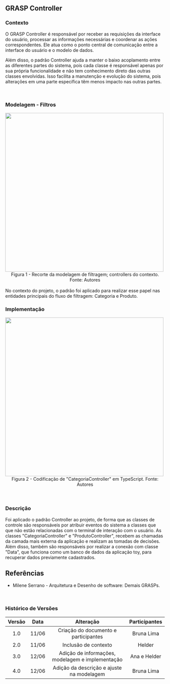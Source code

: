## GRASP Controller
### Contexto

O GRASP Controller é responsável por receber as requisições da interface do usuário, processar as informações necessárias e coordenar as ações correspondentes. Ele atua como o ponto central de comunicação entre a interface do usuário e o modelo de dados.

Além disso, o padrão Controller ajuda a manter o baixo acoplamento entre as diferentes partes do sistema, pois cada classe é responsável apenas por sua própria funcionalidade e não tem conhecimento direto das outras classes envolvidas. Isso facilita a manutenção e evolução do sistema, pois alterações em uma parte específica têm menos impacto nas outras partes.

<br>

### Modelagem - Filtros

<img src="./IMG/Padrões/grasp/controller-data.svg" width="500" height="">
<figcaption align="center" >Figura 1 - Recorte da modelagem de filtragem; controllers do contexto. Fonte: Autores </figcaption>

<br>
No contexto do projeto, o padrão foi aplicado para realizar esse papel nas entidades principais do fluxo de filtragem: Categoria e Produto.
<br>

### Implementação

<img src="./IMG/Padrões/grasp/Controller-code.png" width="500" height="">
<figcaption align="center" >Figura 2 - Codificação de "CategoriaController" em TypeScript. Fonte: Autores </figcaption>

<br>
<br>

### Descrição

Foi aplicado o padrão Controller ao projeto, de forma que as classes de controle são responsáveis por atribuir eventos do sistema a classes que que não estão relacionadas com o terminal de interação com o usuário. As classes "CategoriaController" e "ProdutoController", recebem as chamadas da camada mais externa da aplicação e realizam as tomadas de decisões. Além disso, também são responsáveis por realizar a conexão com classe "Data", que funciona como um banco de dados da aplicação toy, para recuperar dados previamente cadastrados.

## Referências

- Milene Serrano - Arquitetura e Desenho de software: Demais GRASPs.

<br>

### Histórico de Versões

| Versão  |   Data   |                   Alteração                    | Participantes |
| :-----: | :------: | :--------------------------------------------: | :-----------: |
| 1.0     | 11/06   | Criação do documento e participantes            | Bruna Lima |
| 2.0     | 11/06   | Inclusão de contexto                            | Helder     |
| 3.0     | 12/06   | Adição de informações, modelagem e implementação | Ana e Helder |
| 4.0     | 12/06   | Adição da descrição e ajuste na modelagem        | Bruna Lima |